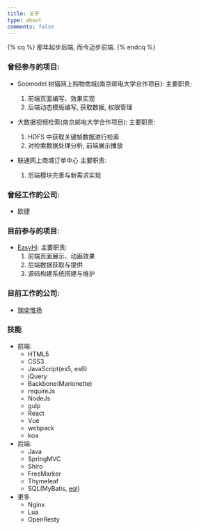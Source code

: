 ```yaml
---
title: 关于
type: about
comments: false
---
```

<div class="ds-recent-visitors clearfix" data-num-items="28" data-avatar-size="42" id="ds-recent-visitors"></div>

{% cq %}
那年起步后端,
而今迈步前端.
{% endcq %}

### 曾经参与的项目:
* Soomodel 树猫网上购物商城(南京邮电大学合作项目):
    主要职责:
    1. 前端页面编写、效果实现
    1. 后端动态模版编写, 获取数据, 权限管理


* 大数据视频检索(南京邮电大学合作项目):
    主要职责:
    1. HDFS 中获取关键帧数据进行检索
    1. 对检索数据处理分析, 前端展示播放


* 联通网上商城订单中心
    主要职责:
    1. 后端模块完善与新需求实现



### 曾经工作的公司:
* 欧捷



### 目前参与的项目:
* [EasyHi](http://www.easy-hi.com):
    主要职责:
    1. 前端页面展示、动画效果
    1. 后端数据获取与提供
    1. 源码构建系统搭建与维护



### 目前工作的公司:
* [瑞奕惟扬](http://www.raiyee.com)



### 技能
* 前端:
    * HTML5
    * CSS3
    * JavaScript(es5, es6)
    * jQuery
    * Backbone(Marionette)
    * requireJs
    * NodeJs
    * gulp
    * React
    * Vue
    * webpack
    * koa
* 后端:
    * Java
    * SpringMVC
    * Shiro
    * FreeMarker
    * Thymeleaf
    * SQL(MyBatis, [eql](https://github.com/bingoohuang/eql))
* 更多
    * Nginx
    * Lua
    * OpenResty